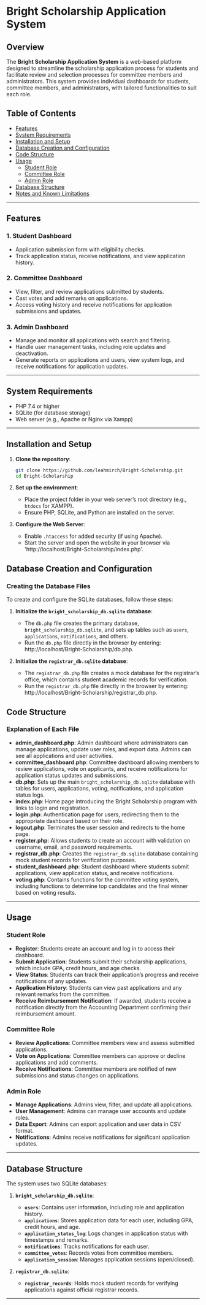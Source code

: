 # Bright Scholarship Application System

## Overview

The **Bright Scholarship Application System** is a web-based platform designed to streamline the scholarship application process for students and facilitate review and selection processes for committee members and administrators. This system provides individual dashboards for students, committee members, and administrators, with tailored functionalities to suit each role.

## Table of Contents

- [Features](#features)
- [System Requirements](#system-requirements)
- [Installation and Setup](#installation-and-setup)
- [Database Creation and Configuration](#database-creation-and-configuration)
- [Code Structure](#code-structure)
- [Usage](#usage)
  - [Student Role](#student-role)
  - [Committee Role](#committee-role)
  - [Admin Role](#admin-role)
- [Database Structure](#database-structure)
- [Notes and Known Limitations](#notes-and-known-limitations)

---

## Features

### 1. Student Dashboard
- Application submission form with eligibility checks.
- Track application status, receive notifications, and view application history.

### 2. Committee Dashboard
- View, filter, and review applications submitted by students.
- Cast votes and add remarks on applications.
- Access voting history and receive notifications for application submissions and updates.

### 3. Admin Dashboard
- Manage and monitor all applications with search and filtering.
- Handle user management tasks, including role updates and deactivation.
- Generate reports on applications and users, view system logs, and receive notifications for application updates.

---

## System Requirements

- PHP 7.4 or higher
- SQLite (for database storage)
- Web server (e.g., Apache or Nginx via Xampp)

---

## Installation and Setup

1. **Clone the repository**:
   ```bash
   git clone https://github.com/leahmirch/Bright-Scholarship.git
   cd Bright-Scholarship
   ```

2. **Set up the environment**:
   - Place the project folder in your web server’s root directory (e.g., `htdocs` for XAMPP).
   - Ensure PHP, SQLite, and Python are installed on the server.

3. **Configure the Web Server**:
   - Enable `.htaccess` for added security (if using Apache).
   - Start the server and open the website in your browser via 'http://localhost/Bright-Scholarship/index.php'.

## Database Creation and Configuration

### Creating the Database Files

To create and configure the SQLite databases, follow these steps:

1. **Initialize the `bright_scholarship_db.sqlite` database**:
   - The `db.php` file creates the primary database, `bright_scholarship_db.sqlite`, and sets up tables such as `users`, `applications`, `notifications`, and others.
   - Run the `db.php` file directly in the browser by entering: http://localhost/Bright-Scholarship/db.php.

2. **Initialize the `registrar_db.sqlite` database**:
   - The `registrar_db.php` file creates a mock database for the registrar’s office, which contains student academic records for verification.
   - Run the `registrar_db.php` file directly in the browser by entering: http://localhost/Bright-Scholarship/registrar_db.php.

## Code Structure

### Explanation of Each File

- **admin_dashboard.php**: Admin dashboard where administrators can manage applications, update user roles, and export data. Admins can see all applications and user activities.
- **committee_dashboard.php**: Committee dashboard allowing members to review applications, vote on applicants, and receive notifications for application status updates and submissions.
- **db.php**: Sets up the main `bright_scholarship_db.sqlite` database with tables for users, applications, voting, notifications, and application status logs.
- **index.php**: Home page introducing the Bright Scholarship program with links to login and registration.
- **login.php**: Authentication page for users, redirecting them to the appropriate dashboard based on their role.
- **logout.php**: Terminates the user session and redirects to the home page.
- **register.php**: Allows students to create an account with validation on username, email, and password requirements.
- **registrar_db.php**: Creates the `registrar_db.sqlite` database containing mock student records for verification purposes.
- **student_dashboard.php**: Student dashboard where students submit applications, view application status, and receive notifications.
- **voting.php**: Contains functions for the committee voting system, including functions to determine top candidates and the final winner based on voting results.

---

## Usage

### Student Role
- **Register**: Students create an account and log in to access their dashboard.
- **Submit Application**: Students submit their scholarship applications, which include GPA, credit hours, and age checks.
- **View Status**: Students can track their application’s progress and receive notifications of any updates.
- **Application History**: Students can view past applications and any relevant remarks from the committee.
- **Receive Reimbursement Notification**: If awarded, students receive a notification directly from the Accounting Department confirming their reimbursement amount.

### Committee Role
- **Review Applications**: Committee members view and assess submitted applications.
- **Vote on Applications**: Committee members can approve or decline applications and add comments.
- **Receive Notifications**: Committee members are notified of new submissions and status changes on applications.

### Admin Role
- **Manage Applications**: Admins view, filter, and update all applications.
- **User Management**: Admins can manage user accounts and update roles.
- **Data Export**: Admins can export application and user data in CSV format.
- **Notifications**: Admins receive notifications for significant application updates.

---

## Database Structure

The system uses two SQLite databases:

1. **`bright_scholarship_db.sqlite`**:
   - **`users`**: Contains user information, including role and application history.
   - **`applications`**: Stores application data for each user, including GPA, credit hours, and age.
   - **`application_status_log`**: Logs changes in application status with timestamps and remarks.
   - **`notifications`**: Tracks notifications for each user.
   - **`committee_votes`**: Records votes from committee members.
   - **`application_session`**: Manages application sessions (open/closed).

2. **`registrar_db.sqlite`**:
   - **`registrar_records`**: Holds mock student records for verifying applications against official registrar records.

---